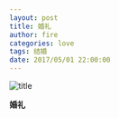 ```yaml
---
layout: post
title: 婚礼
author: fire
categories: love 
tags: 结婚
date: 2017/05/01 22:00:00
---
```


![title](https://image.sideproject.cn/titlex/titlex_115.jpg)

**婚礼**